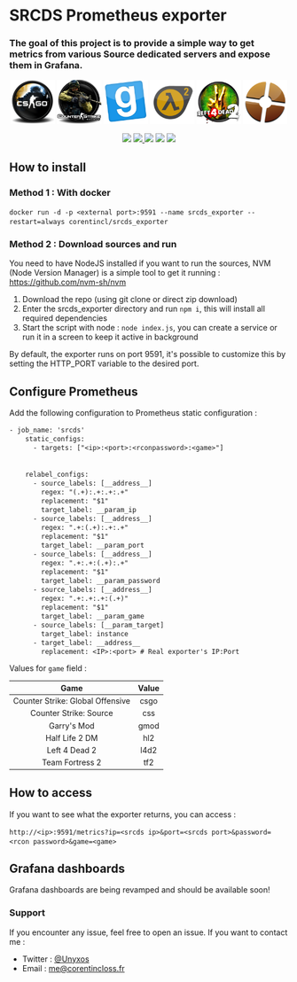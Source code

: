 # SRCDS Prometheus exporter
### The goal of this project is to provide a simple way to get metrics from various Source dedicated servers and expose them in Grafana.
<p align="center">
    <img src="./images/csgo.png" height="80">
    <img src="./images/css.png" height="80">
    <img src="./images/gmod.png" height="80">
    <img src="./images/hl2.png" height="80">
    <img src="./images/l4d2.png" height="80">
    <img src="./images/tf2.png" height="80">
</p>
<p align="center">
  <img src="https://img.shields.io/github/stars/unyxos/srcds_exporter?style=social">
  <a href="https://hub.docker.com/corentincl/srcds_exporter" alt="Activity">
    <img src="https://img.shields.io/docker/pulls/corentincl/srcds_exporter?logo=docker"/>
  </a>
  <img src="https://img.shields.io/docker/v/corentincl/srcds_exporter?logo=docker&sort=semver">
  <img src="https://img.shields.io/docker/image-size/corentincl/srcds_exporter/latest?logo=docker">
  <img src="https://img.shields.io/docker/stars/corentincl/srcds_exporter?logo=docker">
</p>

## How to install

### Method 1 : With docker
`docker run -d -p <external port>:9591 --name srcds_exporter --restart=always corentincl/srcds_exporter`

### Method 2 : Download sources and run

You need to have NodeJS installed if you want to run the sources, NVM (Node Version Manager) is a simple tool to get it running : https://github.com/nvm-sh/nvm

1. Download the repo (using git clone or direct zip download)
2. Enter the srcds_exporter directory and run `npm i`, this will install all required dependencies
3. Start the script with node : `node index.js`, you can create a service or run it in a screen to keep it active in background

By default, the exporter runs on port 9591, it's possible to customize this by setting the HTTP_PORT variable to the desired port.

## Configure Prometheus

Add the following configuration to Prometheus static configuration :

```
- job_name: 'srcds'
    static_configs:
      - targets: ["<ip>:<port>:<rconpassword>:<game>"]


    relabel_configs:
      - source_labels: [__address__]
        regex: "(.+):.+:.+:.+"
        replacement: "$1"
        target_label: __param_ip
      - source_labels: [__address__]
        regex: ".+:(.+):.+:.+"
        replacement: "$1"
        target_label: __param_port
      - source_labels: [__address__]
        regex: ".+:.+:(.+):.+"
        replacement: "$1"
        target_label: __param_password
      - source_labels: [__address__]
        regex: ".+:.+:.+:(.+)"
        replacement: "$1"
        target_label: __param_game
      - source_labels: [__param_target]
        target_label: instance
      - target_label: __address__
        replacement: <IP>:<port> # Real exporter's IP:Port
```

Values for `game` field :

| Game   |      Value      |
|:----------:|:-------------:|
| Counter Strike: Global Offensive |  csgo |
| Counter Strike: Source |    css   |
| Garry's Mod |    gmod   |
| Half Life 2 DM |    hl2   |
| Left 4 Dead 2 |    l4d2   |
| Team Fortress 2 |    tf2   |

## How to access

If you want to see what the exporter returns, you can access :

 `http://<ip>:9591/metrics?ip=<srcds ip>&port=<srcds port>&password=<rcon password>&game=<game>`

## Grafana dashboards

Grafana dashboards are being revamped and should be available soon!

### Support

If you encounter any issue, feel free to open an issue.
If you want to contact me :

* Twitter : [@Unyxos](https://twitter.com/Unyxos)
* Email : [me@corentincloss.fr](mailto://me@corentincloss.fr)
